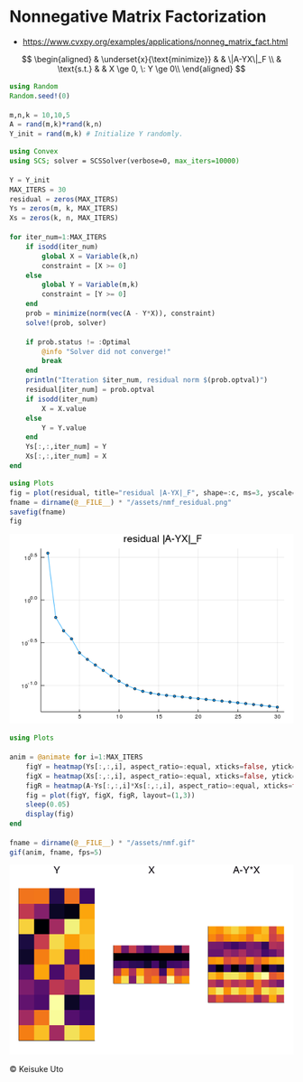 # Nonnegative Matrix Factorization
* https://www.cvxpy.org/examples/applications/nonneg_matrix_fact.html

$$
\begin{aligned}
& \underset{x}{\text{minimize}} & & \|A-YX\|_F \\
& \text{s.t.} & & X \ge 0, \: Y \ge 0\\
\end{aligned}
$$

```julia
using Random
Random.seed!(0)

m,n,k = 10,10,5
A = rand(m,k)*rand(k,n)
Y_init = rand(m,k) # Initialize Y randomly.
```

```julia
using Convex
using SCS; solver = SCSSolver(verbose=0, max_iters=10000)

Y = Y_init
MAX_ITERS = 30
residual = zeros(MAX_ITERS)
Ys = zeros(m, k, MAX_ITERS)
Xs = zeros(k, n, MAX_ITERS)

for iter_num=1:MAX_ITERS
    if isodd(iter_num)
        global X = Variable(k,n)
        constraint = [X >= 0]
    else
        global Y = Variable(m,k)
        constraint = [Y >= 0]
    end
    prob = minimize(norm(vec(A - Y*X)), constraint)
    solve!(prob, solver)

    if prob.status != :Optimal
        @info "Solver did not converge!"
        break
    end
    println("Iteration $iter_num, residual norm $(prob.optval)")
    residual[iter_num] = prob.optval
    if isodd(iter_num)
        X = X.value
    else
        Y = Y.value
    end
    Ys[:,:,iter_num] = Y
    Xs[:,:,iter_num] = X
end
```

```julia
using Plots
fig = plot(residual, title="residual |A-YX|_F", shape=:c, ms=3, yscale=:log10, legend=false)
fname = dirname(@__FILE__) * "/assets/nmf_residual.png"
savefig(fname)
fig
```

![](assets/nmf_residual.png)

```julia
using Plots

anim = @animate for i=1:MAX_ITERS
    figY = heatmap(Ys[:,:,i], aspect_ratio=:equal, xticks=false, ytick=false, title="Y")
    figX = heatmap(Xs[:,:,i], aspect_ratio=:equal, xticks=false, ytick=false, title="X")
    figR = heatmap(A-Ys[:,:,i]*Xs[:,:,i], aspect_ratio=:equal, xticks=false, ytick=false, title="A-Y*X")
    fig = plot(figY, figX, figR, layout=(1,3))
    sleep(0.05)
    display(fig)
end

fname = dirname(@__FILE__) * "/assets/nmf.gif"
gif(anim, fname, fps=5)

```

![](assets/nmf.gif)

&copy; Keisuke Uto

